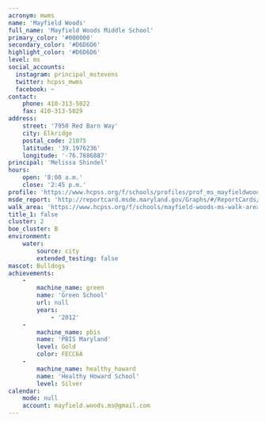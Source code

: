 ```yaml
---
acronym: mwms
name: 'Mayfield Woods'
full_name: 'Mayfield Woods Middle School'
primary_color: '#000000'
secondary_color: '#D6D6D6'
highlight_color: '#D6D6D6'
level: ms
social_accounts:
  instagram: principal_mstevens
  twitter: hcpss_mwms
  facebook: ~
contact:
    phone: 410-313-5022
    fax: 410-313-5029
address:
    street: '7950 Red Barn Way'
    city: Elkridge
    postal_code: 21075
    latitude: '39.1976236'
    longitude: '-76.7886887'
principal: 'Melissa Shindel'
hours:
    open: '8:00 a.m.'
    close: '2:45 p.m.'
profile: 'https://www.hcpss.org/f/schools/profiles/prof_ms_mayfieldwoods.pdf'
msde_report: 'http://reportcard.msde.maryland.gov/Graphs/#/ReportCards/ReportCardSchool/1//1/13/0104/'
walk_area: 'https://www.hcpss.org/f/schools/mayfield-woods-ms-walk-area.pdf'
title_1: false
cluster: 2
boe_cluster: B
environment:
    water:
        source: city
        extended_testing: false
mascot: Bulldogs
achievements:
    -
        machine_name: green
        name: 'Green School'
        url: null
        years:
            - '2012'
    -
        machine_name: pbis
        name: 'PBIS Maryland'
        level: Gold
        color: FECC6A
    -
        machine_name: healthy_howard
        name: 'Healthy Howard School'
        level: Silver
calendar:
    mode: null
    account: mayfield.woods.ms@gmail.com
---
```

